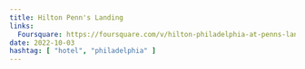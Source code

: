 ```yaml
---
title: Hilton Penn's Landing
links:
  Foursquare: https://foursquare.com/v/hilton-philadelphia-at-penns-landing/5508c571498e8a006cacb70c
date: 2022-10-03
hashtag: [ "hotel", "philadelphia" ]
---
```

